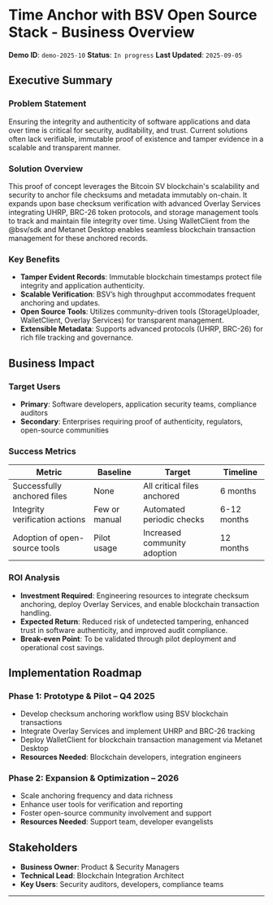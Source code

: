 # Time Anchor with BSV Open Source Stack - Business Overview

**Demo ID**: `demo-2025-10`
**Status**: `In progress`
**Last Updated**: `2025-09-05`

## Executive Summary

### Problem Statement
Ensuring the integrity and authenticity of software applications and data over time is critical for security, auditability, and trust. Current solutions often lack verifiable, immutable proof of existence and tamper evidence in a scalable and transparent manner.

### Solution Overview
This proof of concept leverages the Bitcoin SV blockchain's scalability and security to anchor file checksums and metadata immutably on-chain. It expands upon base checksum verification with advanced Overlay Services integrating UHRP, BRC-26 token protocols, and storage management tools to track and maintain file integrity over time. Using WalletClient from the @bsv/sdk and Metanet Desktop enables seamless blockchain transaction management for these anchored records.

### Key Benefits
- **Tamper Evident Records**: Immutable blockchain timestamps protect file integrity and application authenticity.
- **Scalable Verification**: BSV’s high throughput accommodates frequent anchoring and updates.
- **Open Source Tools**: Utilizes community-driven tools (StorageUploader, WalletClient, Overlay Services) for transparent management.
- **Extensible Metadata**: Supports advanced protocols (UHRP, BRC-26) for rich file tracking and governance.

## Business Impact

### Target Users
- **Primary**: Software developers, application security teams, compliance auditors
- **Secondary**: Enterprises requiring proof of authenticity, regulators, open-source communities

### Success Metrics
| Metric                         | Baseline               | Target                       | Timeline          |
|-------------------------------|------------------------|------------------------------|-------------------|
| Successfully anchored files    | None                   | All critical files anchored  | 6 months          |
| Integrity verification actions | Few or manual          | Automated periodic checks    | 6-12 months       |
| Adoption of open-source tools  | Pilot usage            | Increased community adoption | 12 months         |

### ROI Analysis
- **Investment Required**: Engineering resources to integrate checksum anchoring, deploy Overlay Services, and enable blockchain transaction handling.
- **Expected Return**: Reduced risk of undetected tampering, enhanced trust in software authenticity, and improved audit compliance.
- **Break-even Point**: To be validated through pilot deployment and operational cost savings.

## Implementation Roadmap

### Phase 1: Prototype & Pilot – Q4 2025
- Develop checksum anchoring workflow using BSV blockchain transactions
- Integrate Overlay Services and implement UHRP and BRC-26 tracking
- Deploy WalletClient for blockchain transaction management via Metanet Desktop
- **Resources Needed**: Blockchain developers, integration engineers

### Phase 2: Expansion & Optimization – 2026
- Scale anchoring frequency and data richness
- Enhance user tools for verification and reporting
- Foster open-source community involvement and support
- **Resources Needed**: Support team, developer evangelists

## Stakeholders

- **Business Owner**: Product & Security Managers
- **Technical Lead**: Blockchain Integration Architect
- **Key Users**: Security auditors, developers, compliance teams

---
